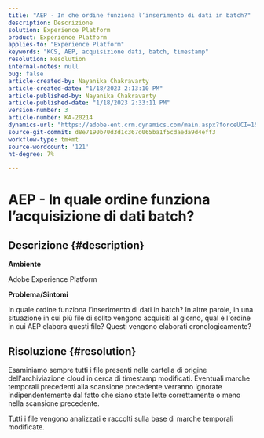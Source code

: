 ```yaml
---
title: "AEP - In che ordine funziona l’inserimento di dati in batch?"
description: Descrizione
solution: Experience Platform
product: Experience Platform
applies-to: "Experience Platform"
keywords: "KCS, AEP, acquisizione dati, batch, timestamp"
resolution: Resolution
internal-notes: null
bug: false
article-created-by: Nayanika Chakravarty
article-created-date: "1/18/2023 2:13:10 PM"
article-published-by: Nayanika Chakravarty
article-published-date: "1/18/2023 2:33:11 PM"
version-number: 3
article-number: KA-20214
dynamics-url: "https://adobe-ent.crm.dynamics.com/main.aspx?forceUCI=1&pagetype=entityrecord&etn=knowledgearticle&id=e5cd4639-3a97-ed11-aad1-6045bd006b4b"
source-git-commit: d8e7190b70d3d1c367d065ba1f5cdaeda9d4eff3
workflow-type: tm+mt
source-wordcount: '121'
ht-degree: 7%

---
```


# AEP - In quale ordine funziona l’acquisizione di dati batch?

## Descrizione {#description}


<b>Ambiente</b>

Adobe Experience Platform

<b>Problema/Sintomi</b>

In quale ordine funziona l’inserimento di dati in batch? In altre parole, in una situazione in cui più file di solito vengono acquisiti al giorno, qual è l&#39;ordine in cui AEP elabora questi file? Questi vengono elaborati cronologicamente?


## Risoluzione {#resolution}


Esaminiamo sempre tutti i file presenti nella cartella di origine dell&#39;archiviazione cloud in cerca di timestamp modificati. Eventuali marche temporali precedenti alla scansione precedente verranno ignorate indipendentemente dal fatto che siano state lette correttamente o meno nella scansione precedente.

Tutti i file vengono analizzati e raccolti sulla base di marche temporali modificate.
